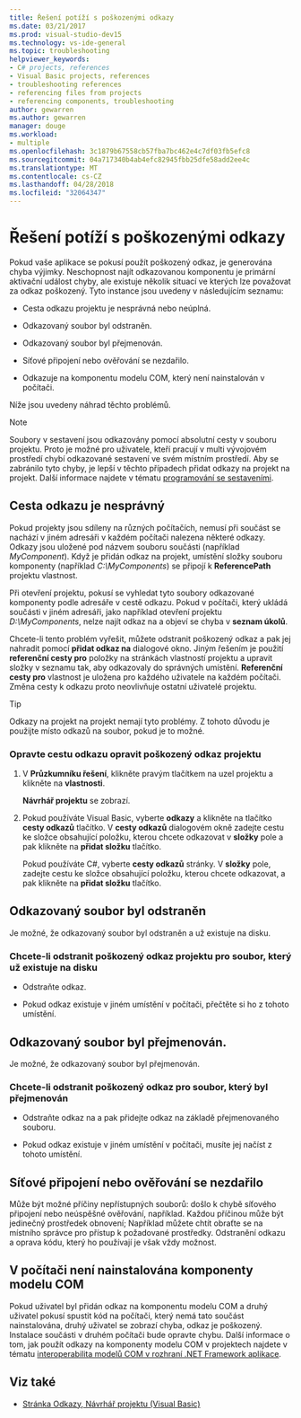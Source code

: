 ```yaml
---
title: Řešení potíží s poškozenými odkazy
ms.date: 03/21/2017
ms.prod: visual-studio-dev15
ms.technology: vs-ide-general
ms.topic: troubleshooting
helpviewer_keywords:
- C# projects, references
- Visual Basic projects, references
- troubleshooting references
- referencing files from projects
- referencing components, troubleshooting
author: gewarren
ms.author: gewarren
manager: douge
ms.workload:
- multiple
ms.openlocfilehash: 3c1879b67558cb57fba7bc462e4c7df03fb5efc8
ms.sourcegitcommit: 04a717340b4ab4efc82945fbb25dfe58add2ee4c
ms.translationtype: MT
ms.contentlocale: cs-CZ
ms.lasthandoff: 04/28/2018
ms.locfileid: "32064347"
---
```

# <a name="troubleshoot-broken-references"></a>Řešení potíží s poškozenými odkazy

Pokud vaše aplikace se pokusí použít poškozený odkaz, je generována chyba výjimky. Neschopnost najít odkazovanou komponentu je primární aktivační událost chyby, ale existuje několik situací ve kterých lze považovat za odkaz poškozený. Tyto instance jsou uvedeny v následujícím seznamu:

- Cesta odkazu projektu je nesprávná nebo neúplná.

- Odkazovaný soubor byl odstraněn.

- Odkazovaný soubor byl přejmenován.

- Síťové připojení nebo ověřování se nezdařilo.

- Odkazuje na komponentu modelu COM, který není nainstalován v počítači.

Níže jsou uvedeny náhrad těchto problémů.

> [!NOTE]
> Soubory v sestavení jsou odkazovány pomocí absolutní cesty v souboru projektu. Proto je možné pro uživatele, kteří pracují v multi vývojovém prostředí chybí odkazované sestavení ve svém místním prostředí. Aby se zabránilo tyto chyby, je lepší v těchto případech přidat odkazy na projekt na projekt. Další informace najdete v tématu [programování se sestaveními](/dotnet/framework/app-domains/programming-with-assemblies).

## <a name="reference-path-is-incorrect"></a>Cesta odkazu je nesprávný

Pokud projekty jsou sdíleny na různých počítačích, nemusí při součást se nachází v jiném adresáři v každém počítači nalezena některé odkazy. Odkazy jsou uložené pod názvem souboru součásti (například *MyComponent*). Když je přidán odkaz na projekt, umístění složky souboru komponenty (například *C:\MyComponents*) se připojí k **ReferencePath** projektu vlastnost.

Při otevření projektu, pokusí se vyhledat tyto soubory odkazované komponenty podle adresáře v cestě odkazu. Pokud v počítači, který ukládá součásti v jiném adresáři, jako například otevření projektu *D:\MyComponents*, nelze najít odkaz na a objeví se chyba v **seznam úkolů**.

Chcete-li tento problém vyřešit, můžete odstranit poškozený odkaz a pak jej nahradit pomocí **přidat odkaz na** dialogové okno. Jiným řešením je použití **referenční cesty pro** položky na stránkách vlastností projektu a upravit složky v seznamu tak, aby odkazovaly do správných umístění. **Referenční cesty pro** vlastnost je uložena pro každého uživatele na každém počítači. Změna cesty k odkazu proto neovlivňuje ostatní uživatelé projektu.

> [!TIP]
> Odkazy na projekt na projekt nemají tyto problémy. Z tohoto důvodu je použijte místo odkazů na soubor, pokud je to možné.

### <a name="to-fix-a-broken-project-reference-by-correcting-the-reference-path"></a>Opravte cestu odkazu opravit poškozený odkaz projektu

1. V **Průzkumníku řešení**, klikněte pravým tlačítkem na uzel projektu a klikněte na **vlastnosti**.

   **Návrhář projektu** se zobrazí.

1. Pokud používáte Visual Basic, vyberte **odkazy** a klikněte na tlačítko **cesty odkazů** tlačítko. V **cesty odkazů** dialogovém okně zadejte cestu ke složce obsahující položku, kterou chcete odkazovat v **složky** pole a pak klikněte na **přidat složku** tlačítko.

    Pokud používáte C#, vyberte **cesty odkazů** stránky. V **složky** pole, zadejte cestu ke složce obsahující položku, kterou chcete odkazovat, a pak klikněte na **přidat složku** tlačítko.

## <a name="referenced-file-has-been-deleted"></a>Odkazovaný soubor byl odstraněn

Je možné, že odkazovaný soubor byl odstraněn a už existuje na disku.

### <a name="to-fix-a-broken-project-reference-for-a-file-that-no-longer-exists-on-your-drive"></a>Chcete-li odstranit poškozený odkaz projektu pro soubor, který už existuje na disku

- Odstraňte odkaz.

- Pokud odkaz existuje v jiném umístění v počítači, přečtěte si ho z tohoto umístění.

## <a name="referenced-file-has-been-renamed"></a>Odkazovaný soubor byl přejmenován.

Je možné, že odkazovaný soubor byl přejmenován.

### <a name="to-fix-a-broken-reference-for-a-file-that-has-been-renamed"></a>Chcete-li odstranit poškozený odkaz pro soubor, který byl přejmenován

- Odstraňte odkaz na a pak přidejte odkaz na základě přejmenovaného souboru.

- Pokud odkaz existuje v jiném umístění v počítači, musíte jej načíst z tohoto umístění.

## <a name="network-connection-or-authentication-has-failed"></a>Síťové připojení nebo ověřování se nezdařilo

Může být možné příčiny nepřístupných souborů: došlo k chybě síťového připojení nebo neúspěšné ověřování, například. Každou příčinou může být jedinečný prostředek obnovení; Například můžete chtít obraťte se na místního správce pro přístup k požadované prostředky. Odstranění odkazu a oprava kódu, který ho používají je však vždy možnost.

## <a name="com-component-is-not-installed-on-computer"></a>V počítači není nainstalována komponenty modelu COM

Pokud uživatel byl přidán odkaz na komponentu modelu COM a druhý uživatel pokusí spustit kód na počítači, který nemá tato součást nainstalována, druhý uživatel se zobrazí chyba, odkaz je poškozený. Instalace součásti v druhém počítači bude opravte chybu. Další informace o tom, jak použít odkazy na komponenty modelu COM v projektech najdete v tématu [interoperabilita modelů COM v rozhraní .NET Framework aplikace](/dotnet/visual-basic/programming-guide/com-interop/com-interoperability-in-net-framework-applications).

## <a name="see-also"></a>Viz také

- [Stránka Odkazy, Návrhář projektu (Visual Basic)](../ide/reference/references-page-project-designer-visual-basic.md)